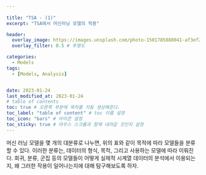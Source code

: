 ```yaml
---
  
title: "TSA - (1)"
excerpt: "TSA에서 머신러닝 모델의 적용"

header:
  overlay_image: https://images.unsplash.com/photo-1501785888041-af3ef285b470?ixlib=rb-1.2.1&ixid=eyJhcHBfaWQiOjEyMDd9&auto=format&fit=crop&w=1350&q=80
  overlay_filter: 0.5 # 투명도

categories:
  - Models
tags:
  - [Models, Analysis]


date: 2023-01-24
last_modified_at: 2023-01-24
# table of contents
toc: true # 오른쪽 부분에 목차를 자동 생성해준다.
toc_label: "table of content" # toc 이름 설정
toc_icon: "bars" # 아이콘 설정
toc_sticky: true # 마우스 스크롤과 함께 내려갈 것인지 설정
---
```




머신 러닝 모델을 몇 개의 대분류로 나누면, 위의 표와 같이 목적에 따라 모델들을 분류할 수 있다. 이러한 분류는, 데이터의 형식, 목적, 그리고 사용하는 모델에 따라 이뤄진다. 회귀, 분류, 군집 등의 모델들이 어떻게 실제적 시계열 데이터의 분석에서 이용되는지, 왜 그러한 작용이 일어나는지에 대해 탐구해보도록 하자.




